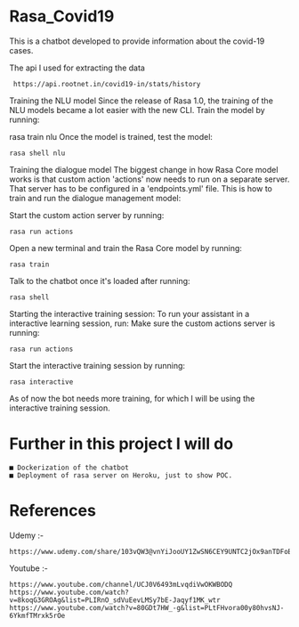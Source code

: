 # Rasa_Covid19

This is a chatbot developed to provide information about the covid-19 cases.

The api I used for extracting the data 
     
     https://api.rootnet.in/covid19-in/stats/history

Training the NLU model
Since the release of Rasa 1.0, the training of the NLU models became a lot easier with the new CLI. Train the model by running:

rasa train nlu
Once the model is trained, test the model:

	rasa shell nlu

Training the dialogue model
The biggest change in how Rasa Core model works is that custom action 'actions' now needs to run on a separate server. That server has to be configured in a 'endpoints.yml' file. This is how to train and run the dialogue management model:


Start the custom action server by running:
	
	rasa run actions


Open a new terminal and train the Rasa Core model by running:
	
	rasa train

Talk to the chatbot once it's loaded after running:
	
	rasa shell

Starting the interactive training session:
To run your assistant in a interactive learning session, run:
Make sure the custom actions server is running:
	
	rasa run actions

Start the interactive training session by running:
	
	rasa interactive
As of now the bot needs more training, for which I will be using the interactive training session.


# Further in this project I will do
    
    ■ Dockerization of the chatbot
    ■ Deployment of rasa server on Heroku, just to show POC.
    
# References
   
   Udemy :- 
             
    https://www.udemy.com/share/103vQW3@vnYiJooUY1ZwSN6CEY9UNTC2jOx9anTDFoBGDA4_EXXXJoO9vZpFPjMjK0WHk6_n/
   
   Youtube :- 
   
    https://www.youtube.com/channel/UCJ0V6493mLvqdiVwOKWBODQ
    https://www.youtube.com/watch?v=8koqG3GROAg&list=PLIRnO_sdVuEevLMSy7bE-Jaqyf1MK_wtr
    https://www.youtube.com/watch?v=80GDt7HW_-g&list=PLtFHvora00y80hvsNJ-6YkmfTMrxk5rOe
	      
